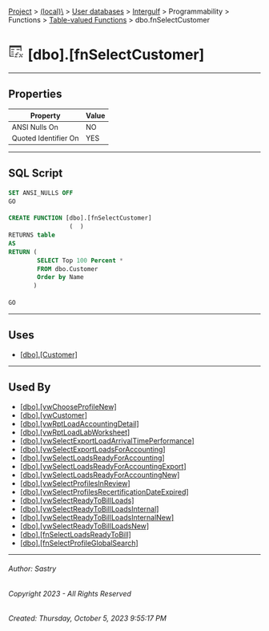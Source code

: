 #### 

[Project](../../../../../../index.md) > [(local)\\](../../../../../index.md) > [User databases](../../../../index.md) > [Intergulf](../../../index.md) > Programmability > Functions > [Table-valued Functions](Table-valued_Functions.md) > dbo.fnSelectCustomer

# ![Table-valued Functions](../../../../../../Images/Function_Table32.png) [dbo].[fnSelectCustomer]

---

## <a name="#properties"></a>Properties

| Property | Value |
|---|---|
| ANSI Nulls On | NO |
| Quoted Identifier On | YES |


---

## <a name="#sqlscript"></a>SQL Script

```sql
SET ANSI_NULLS OFF
GO

CREATE FUNCTION [dbo].[fnSelectCustomer]
                 (  )
RETURNS table
AS
RETURN (
        SELECT Top 100 Percent *
        FROM dbo.Customer
        Order by Name
       )

GO

```


---

## <a name="#uses"></a>Uses

* [[dbo].[Customer]](../../../Tables/dbo_Customer.md)


---

## <a name="#usedby"></a>Used By

* [[dbo].[vwChooseProfileNew]](../../../Views/dbo_vwChooseProfileNew.md)
* [[dbo].[vwCustomer]](../../../Views/dbo_vwCustomer.md)
* [[dbo].[vwRptLoadAccountingDetail]](../../../Views/dbo_vwRptLoadAccountingDetail.md)
* [[dbo].[vwRptLoadLabWorksheet]](../../../Views/dbo_vwRptLoadLabWorksheet.md)
* [[dbo].[vwSelectExportLoadArrivalTimePerformance]](../../../Views/dbo_vwSelectExportLoadArrivalTimePerformance.md)
* [[dbo].[vwSelectExportLoadsForAccounting]](../../../Views/dbo_vwSelectExportLoadsForAccounting.md)
* [[dbo].[vwSelectLoadsReadyForAccounting]](../../../Views/dbo_vwSelectLoadsReadyForAccounting.md)
* [[dbo].[vwSelectLoadsReadyForAccountingExport]](../../../Views/dbo_vwSelectLoadsReadyForAccountingExport.md)
* [[dbo].[vwSelectLoadsReadyForAccountingNew]](../../../Views/dbo_vwSelectLoadsReadyForAccountingNew.md)
* [[dbo].[vwSelectProfilesInReview]](../../../Views/dbo_vwSelectProfilesInReview.md)
* [[dbo].[vwSelectProfilesRecertificationDateExpired]](../../../Views/dbo_vwSelectProfilesRecertificationDateExpired.md)
* [[dbo].[vwSelectReadyToBillLoads]](../../../Views/dbo_vwSelectReadyToBillLoads.md)
* [[dbo].[vwSelectReadyToBillLoadsInternal]](../../../Views/dbo_vwSelectReadyToBillLoadsInternal.md)
* [[dbo].[vwSelectReadyToBillLoadsInternalNew]](../../../Views/dbo_vwSelectReadyToBillLoadsInternalNew.md)
* [[dbo].[vwSelectReadyToBillLoadsNew]](../../../Views/dbo_vwSelectReadyToBillLoadsNew.md)
* [[dbo].[fnSelectLoadsReadyToBill]](dbo_fnSelectLoadsReadyToBill.md)
* [[dbo].[fnSelectProfileGlobalSearch]](dbo_fnSelectProfileGlobalSearch.md)


---

###### Author:  Sastry

###### Copyright 2023 - All Rights Reserved

###### Created: Thursday, October 5, 2023 9:55:17 PM

